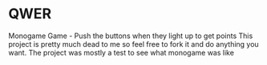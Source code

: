 # QWER
Monogame Game - Push the buttons when they light up to get points
This project is pretty much dead to me so feel free to fork it and do anything you want.  The project was mostly a test to see what monogame was like
